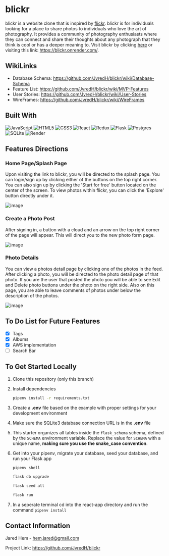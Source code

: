 # blickr

blickr is a website clone that is inspired by <a href='https://www.flickr.com/'>flickr</a>. blickr is for individuals looking for a place to share photos to individuals who love the art of photography. It provides a community of photography enthusiasts where they can connect and share their thoughts about any photograph that they think is cool or has a deeper meaning to. Visit blickr by clicking <a href='https://blickr.onrender.com/'>here</a> or visiting this link: https://blickr.onrender.com/.

## WikiLinks
- Database Schema: https://github.com/JvredH/blickr/wiki/Database-Schema
- Feature List: https://github.com/JvredH/blickr/wiki/MVP-Features
- User Stories: https://github.com/JvredH/blickr/wiki/User-Stories
- WireFrames: https://github.com/JvredH/blickr/wiki/WireFrames

## Built With
![JavaScript](https://img.shields.io/badge/javascript-%23323330.svg?style=for-the-badge&logo=javascript&logoColor=%23F7DF1E)
![HTML5](https://img.shields.io/badge/html5-%23E34F26.svg?style=for-the-badge&logo=html5&logoColor=white)
![CSS3](https://img.shields.io/badge/css3-%231572B6.svg?style=for-the-badge&logo=css3&logoColor=white)
![React](https://img.shields.io/badge/react-%2320232a.svg?style=for-the-badge&logo=react&logoColor=%2361DAFB)
![Redux](https://img.shields.io/badge/redux-%23593d88.svg?style=for-the-badge&logo=redux&logoColor=white)
![Flask](https://img.shields.io/badge/flask-%23000.svg?style=for-the-badge&logo=flask&logoColor=white)
![Postgres](https://img.shields.io/badge/postgres-%23316192.svg?style=for-the-badge&logo=postgresql&logoColor=white)
![SQLite](https://img.shields.io/badge/sqlite-%2307405e.svg?style=for-the-badge&logo=sqlite&logoColor=white)
![Render](https://img.shields.io/badge/Render-%46E3B7.svg?style=for-the-badge&logo=render&logoColor=white)


## Features Directions
### Home Page/Splash Page
Upon visiting the link to blickr, you will be directed to the splash page. You can login/sign up by clicking either of the buttons on the top right corner. You can also sign up by clicking the 'Start for free' button located on the center of the screen. To view photos within flickr, you can click the 'Explore' button directly under it.

![image](https://user-images.githubusercontent.com/114182094/223020198-e7cfcd7c-5641-4ae5-b4a8-5d4d931e0623.png)

### Create a Photo Post
After signing in, a button with a cloud and an arrow on the top right corner of the page will appear. This will direct you to the new photo form page.

![image](https://user-images.githubusercontent.com/114182094/223020266-1fbd3fa5-ac11-401c-8e5d-f21440390f78.png)

### Photo Details
You can view a photos detail page by clicking one of the photos in the feed. After clicking a photo, you will be directed to the photo detail page of that photo. If you are the user that posted the photo you will be able to see Edit and Delete photo buttons under the photo on the right side. Also on this page, you are able to leave comments of photos under below the description of the photos.

![image](https://user-images.githubusercontent.com/114182094/223020349-d5f5f582-1903-4e12-8536-b15dfba7ab3c.png)

## To Do List for Future Features
- [x] Tags
- [x] Albums
- [x] AWS implementation
- [ ] Search Bar

## To Get Started Locally
1. Clone this repository (only this branch)

2. Install dependencies

      ```bash
      pipenv install -r requirements.txt
      ```

3. Create a **.env** file based on the example with proper settings for your
   development environment

4. Make sure the SQLite3 database connection URL is in the **.env** file

5. This starter organizes all tables inside the `flask_schema` schema, defined
   by the `SCHEMA` environment variable.  Replace the value for
   `SCHEMA` with a unique name, **making sure you use the snake_case
   convention**.

6. Get into your pipenv, migrate your database, seed your database, and run your Flask app

   ```bash
   pipenv shell
   ```

   ```bash
   flask db upgrade
   ```

   ```bash
   flask seed all
   ```

   ```bash
   flask run
   ```

7. In a seperate terminal cd into the react-app directory and run the command ```pipenv install ```

## Contact Information
Jared Hem - hem.jared@gmail.com

Project Link: https://github.com/JvredH/blickr
